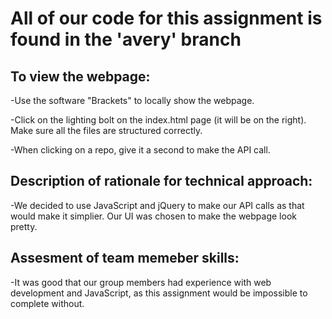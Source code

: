# All of our code for this assignment is found in the 'avery' branch

To view the webpage:
-
-Use the software "Brackets" to locally show the webpage.

-Click on the lighting bolt on the index.html page (it will be on the right). Make sure all the files are structured correctly.

-When clicking on a repo, give it a second to make the API call. 

Description of rationale for technical approach:
-
-We decided to use JavaScript and jQuery to make our API calls as that would make it simplier. Our UI was chosen to make the webpage look pretty. 

Assesment of team memeber skills:
-
-It was good that our group members had experience with web development and JavaScript, as this assignment would be impossible to complete without. 
